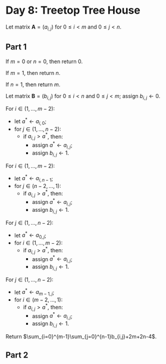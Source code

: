 <!-- day08.md -->
<!-- Licensed under the MIT license. -->

# Day 8: Treetop Tree House

Let matrix $\mathbf{A}=(a_{i,j})$ for $0\leq i\lt m$ and $0\leq j\lt n$.

## Part 1

If $m=0$ or $n=0$, then return $0$.

If $m=1$, then return $n$.

If $n=1$, then return $m$.

Let matrix $\mathbf{B}=(b_{i,j})$ for $0\leq i\lt n$ and $0\leq j\lt m$; assign
$b_{i,j}\leftarrow 0$.

For $i\in(1,\dots,m-2)$:

* let $a^\ast\leftarrow a_{i,0}$;
* for $j\in(1,\dots,n-2)$:
  * if $a_{i,j}\gt a^\ast$, then:
    * assign $a^\ast\leftarrow a_{i,j}$;
    * assign $b_{i,j}\leftarrow 1$.

For $i\in(1,\dots,m-2)$:

* let $a^\ast\leftarrow a_{i,n-1}$;
* for $j\in(n-2,\dots,1)$:
  * if $a_{i,j}\gt a^\ast$, then:
    * assign $a^\ast\leftarrow a_{i,j}$;
    * assign $b_{i,j}\leftarrow 1$.

For $j\in(1,\dots,n-2)$:

* let $a^\ast\leftarrow a_{0,j}$;
* for $i\in(1,\dots,m-2)$:
  * if $a_{i,j}\gt a^\ast$, then:
    * assign $a^\ast\leftarrow a_{i,j}$;
    * assign $b_{i,j}\leftarrow 1$.

For $j\in(1,\dots,n-2)$:

* let $a^\ast\leftarrow a_{m-1,j}$;
* for $i\in(m-2,\dots,1)$:
  * if $a_{i,j}\gt a^\ast$, then:
    * assign $a^\ast\leftarrow a_{i,j}$;
    * assign $b_{i,j}\leftarrow 1$.

Return $\sum_{i=0}^{m-1}\sum_{j=0}^{n-1}b_{i,j}+2m+2n-4$.

## Part 2
